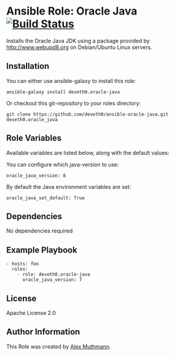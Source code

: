 # Ansible Role: Oracle Java [![Build Status](https://travis-ci.org/deveth0/ansible-oracle-java.svg?branch=master)](https://travis-ci.org/deveth0/ansible-oracle-java)

Installs the Oracle Java JDK using a package provided by http://www.webupd8.org on Debian/Ubuntu Linux servers.

## Installation

You can either use ansible-galaxy to install this role:

    ansible-galaxy install deveth0.oracle-java

Or checkout this git-repository to your roles directory:

    git clone https://github.com/deveth0/ansible-oracle-java.git deveth0.oracle_java


## Role Variables

Available variables are listed below, along with the default values:

You can configure which java-version to use:

    oracle_java_version: 8

By default the Java environment variables are set:

    oracle_java_set_default: True


## Dependencies
 
No dependencies required

## Example Playbook

    - hosts: foo
      roles:
        - role: deveth0.oracle-java
          oracle_java_version: 7
          

## License

Apache License 2.0

## Author Information

This Role was created by [Alex Muthmann](http://dev-eth0.de).
